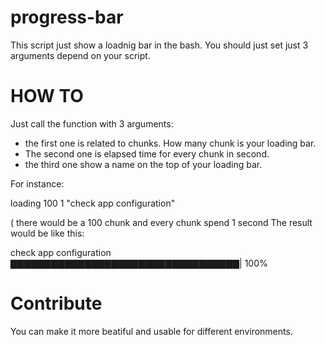 # progress-bar

This script just show a loadnig bar in the bash.
You should just set just 3 arguments depend on your script.


# HOW TO
Just call the function with 3 arguments:
  - the first one is related to chunks. How many chunk is your loading bar.
  - The second one is elapsed time for every chunk in second.
  - the third one show a name on the top of your loading bar.

For instance:

loading 100 1 "check app configuration"

( there would be a 100 chunk and every chunk spend 1 second
The result would be like this:

check app configuration
▇▇▇▇▇▇▇▇▇▇▇▇▇▇▇▇▇▇▇▇▇▇▇▇▇▇▇▇▇▇▇▇▇▇| 100%


# Contribute
You can make it more beatiful and usable for different environments.





